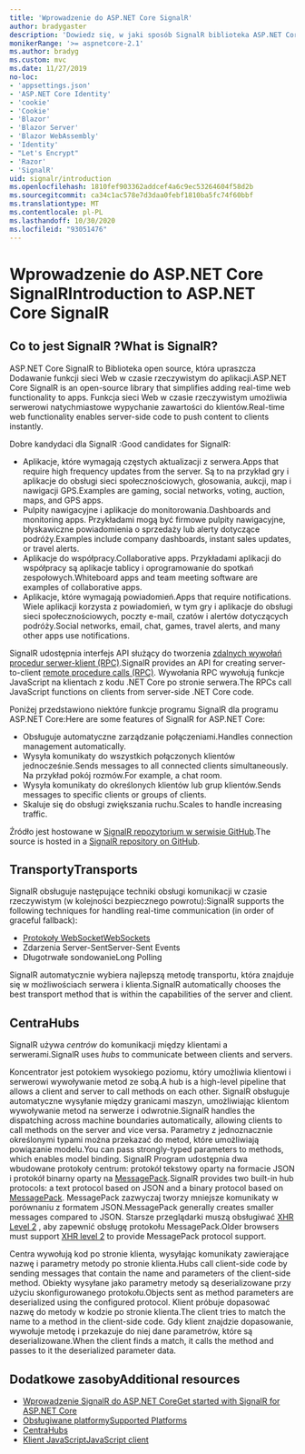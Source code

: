 ```yaml
---
title: 'Wprowadzenie do ASP.NET Core SignalR'
author: bradygaster
description: 'Dowiedz się, w jaki sposób SignalR biblioteka ASP.NET Core upraszcza Dodawanie funkcji w czasie rzeczywistym do aplikacji.'
monikerRange: '>= aspnetcore-2.1'
ms.author: bradyg
ms.custom: mvc
ms.date: 11/27/2019
no-loc:
- 'appsettings.json'
- 'ASP.NET Core Identity'
- 'cookie'
- 'Cookie'
- 'Blazor'
- 'Blazor Server'
- 'Blazor WebAssembly'
- 'Identity'
- "Let's Encrypt"
- 'Razor'
- 'SignalR'
uid: signalr/introduction
ms.openlocfilehash: 1810fef903362addcef4a6c9ec53264604f58d2b
ms.sourcegitcommit: ca34c1ac578e7d3daa0febf1810ba5fc74f60bbf
ms.translationtype: MT
ms.contentlocale: pl-PL
ms.lasthandoff: 10/30/2020
ms.locfileid: "93051476"
---
```

# <a name="introduction-to-aspnet-core-no-locsignalr"></a><span data-ttu-id="b6719-103">Wprowadzenie do ASP.NET Core SignalR</span><span class="sxs-lookup"><span data-stu-id="b6719-103">Introduction to ASP.NET Core SignalR</span></span>

## <a name="what-is-no-locsignalr"></a><span data-ttu-id="b6719-104">Co to jest SignalR ?</span><span class="sxs-lookup"><span data-stu-id="b6719-104">What is SignalR?</span></span>

<span data-ttu-id="b6719-105">ASP.NET Core SignalR to Biblioteka open source, która upraszcza Dodawanie funkcji sieci Web w czasie rzeczywistym do aplikacji.</span><span class="sxs-lookup"><span data-stu-id="b6719-105">ASP.NET Core SignalR is an open-source library that simplifies adding real-time web functionality to apps.</span></span> <span data-ttu-id="b6719-106">Funkcja sieci Web w czasie rzeczywistym umożliwia serwerowi natychmiastowe wypychanie zawartości do klientów.</span><span class="sxs-lookup"><span data-stu-id="b6719-106">Real-time web functionality enables server-side code to push content to clients instantly.</span></span>

<span data-ttu-id="b6719-107">Dobre kandydaci dla SignalR :</span><span class="sxs-lookup"><span data-stu-id="b6719-107">Good candidates for SignalR:</span></span>

* <span data-ttu-id="b6719-108">Aplikacje, które wymagają częstych aktualizacji z serwera.</span><span class="sxs-lookup"><span data-stu-id="b6719-108">Apps that require high frequency updates from the server.</span></span> <span data-ttu-id="b6719-109">Są to na przykład gry i aplikacje do obsługi sieci społecznościowych, głosowania, aukcji, map i nawigacji GPS.</span><span class="sxs-lookup"><span data-stu-id="b6719-109">Examples are gaming, social networks, voting, auction, maps, and GPS apps.</span></span>
* <span data-ttu-id="b6719-110">Pulpity nawigacyjne i aplikacje do monitorowania.</span><span class="sxs-lookup"><span data-stu-id="b6719-110">Dashboards and monitoring apps.</span></span> <span data-ttu-id="b6719-111">Przykładami mogą być firmowe pulpity nawigacyjne, błyskawiczne powiadomienia o sprzedaży lub alerty dotyczące podróży.</span><span class="sxs-lookup"><span data-stu-id="b6719-111">Examples include company dashboards, instant sales updates, or travel alerts.</span></span>
* <span data-ttu-id="b6719-112">Aplikacje do współpracy.</span><span class="sxs-lookup"><span data-stu-id="b6719-112">Collaborative apps.</span></span> <span data-ttu-id="b6719-113">Przykładami aplikacji do współpracy są aplikacje tablicy i oprogramowanie do spotkań zespołowych.</span><span class="sxs-lookup"><span data-stu-id="b6719-113">Whiteboard apps and team meeting software are examples of collaborative apps.</span></span>
* <span data-ttu-id="b6719-114">Aplikacje, które wymagają powiadomień.</span><span class="sxs-lookup"><span data-stu-id="b6719-114">Apps that require notifications.</span></span> <span data-ttu-id="b6719-115">Wiele aplikacji korzysta z powiadomień, w tym gry i aplikacje do obsługi sieci społecznościowych, poczty e-mail, czatów i alertów dotyczących podróży.</span><span class="sxs-lookup"><span data-stu-id="b6719-115">Social networks, email, chat, games, travel alerts, and many other apps use notifications.</span></span>

<span data-ttu-id="b6719-116">SignalR udostępnia interfejs API służący do tworzenia [zdalnych wywołań procedur serwer-klient (RPC)](https://wikipedia.org/wiki/Remote_procedure_call).</span><span class="sxs-lookup"><span data-stu-id="b6719-116">SignalR provides an API for creating server-to-client [remote procedure calls (RPC)](https://wikipedia.org/wiki/Remote_procedure_call).</span></span> <span data-ttu-id="b6719-117">Wywołania RPC wywołują funkcje JavaScript na klientach z kodu .NET Core po stronie serwera.</span><span class="sxs-lookup"><span data-stu-id="b6719-117">The RPCs call JavaScript functions on clients from server-side .NET Core code.</span></span>

<span data-ttu-id="b6719-118">Poniżej przedstawiono niektóre funkcje programu SignalR dla programu ASP.NET Core:</span><span class="sxs-lookup"><span data-stu-id="b6719-118">Here are some features of SignalR for ASP.NET Core:</span></span>

* <span data-ttu-id="b6719-119">Obsługuje automatyczne zarządzanie połączeniami.</span><span class="sxs-lookup"><span data-stu-id="b6719-119">Handles connection management automatically.</span></span>
* <span data-ttu-id="b6719-120">Wysyła komunikaty do wszystkich połączonych klientów jednocześnie.</span><span class="sxs-lookup"><span data-stu-id="b6719-120">Sends messages to all connected clients simultaneously.</span></span> <span data-ttu-id="b6719-121">Na przykład pokój rozmów.</span><span class="sxs-lookup"><span data-stu-id="b6719-121">For example, a chat room.</span></span>
* <span data-ttu-id="b6719-122">Wysyła komunikaty do określonych klientów lub grup klientów.</span><span class="sxs-lookup"><span data-stu-id="b6719-122">Sends messages to specific clients or groups of clients.</span></span>
* <span data-ttu-id="b6719-123">Skaluje się do obsługi zwiększania ruchu.</span><span class="sxs-lookup"><span data-stu-id="b6719-123">Scales to handle increasing traffic.</span></span>

<span data-ttu-id="b6719-124">Źródło jest hostowane w [ SignalR repozytorium w serwisie GitHub](https://github.com/dotnet/AspNetCore/tree/master/src/SignalR).</span><span class="sxs-lookup"><span data-stu-id="b6719-124">The source is hosted in a [SignalR repository on GitHub](https://github.com/dotnet/AspNetCore/tree/master/src/SignalR).</span></span>

## <a name="transports"></a><span data-ttu-id="b6719-125">Transporty</span><span class="sxs-lookup"><span data-stu-id="b6719-125">Transports</span></span>

<span data-ttu-id="b6719-126">SignalR obsługuje następujące techniki obsługi komunikacji w czasie rzeczywistym (w kolejności bezpiecznego powrotu):</span><span class="sxs-lookup"><span data-stu-id="b6719-126">SignalR supports the following techniques for handling real-time communication (in order of graceful fallback):</span></span>

* [<span data-ttu-id="b6719-127">Protokoły WebSocket</span><span class="sxs-lookup"><span data-stu-id="b6719-127">WebSockets</span></span>](https://tools.ietf.org/html/rfc7118)
* <span data-ttu-id="b6719-128">Zdarzenia Server-Sent</span><span class="sxs-lookup"><span data-stu-id="b6719-128">Server-Sent Events</span></span>
* <span data-ttu-id="b6719-129">Długotrwałe sondowanie</span><span class="sxs-lookup"><span data-stu-id="b6719-129">Long Polling</span></span>

<span data-ttu-id="b6719-130">SignalR automatycznie wybiera najlepszą metodę transportu, która znajduje się w możliwościach serwera i klienta.</span><span class="sxs-lookup"><span data-stu-id="b6719-130">SignalR automatically chooses the best transport method that is within the capabilities of the server and client.</span></span>

## <a name="hubs"></a><span data-ttu-id="b6719-131">Centra</span><span class="sxs-lookup"><span data-stu-id="b6719-131">Hubs</span></span>

<span data-ttu-id="b6719-132">SignalR używa *centrów* do komunikacji między klientami a serwerami.</span><span class="sxs-lookup"><span data-stu-id="b6719-132">SignalR uses *hubs* to communicate between clients and servers.</span></span>

<span data-ttu-id="b6719-133">Koncentrator jest potokiem wysokiego poziomu, który umożliwia klientowi i serwerowi wywoływanie metod ze sobą.</span><span class="sxs-lookup"><span data-stu-id="b6719-133">A hub is a high-level pipeline that allows a client and server to call methods on each other.</span></span> <span data-ttu-id="b6719-134">SignalR obsługuje automatyczne wysyłanie między granicami maszyn, umożliwiając klientom wywoływanie metod na serwerze i odwrotnie.</span><span class="sxs-lookup"><span data-stu-id="b6719-134">SignalR handles the dispatching across machine boundaries automatically, allowing clients to call methods on the server and vice versa.</span></span> <span data-ttu-id="b6719-135">Parametry z jednoznacznie określonymi typami można przekazać do metod, które umożliwiają powiązanie modelu.</span><span class="sxs-lookup"><span data-stu-id="b6719-135">You can pass strongly-typed parameters to methods, which enables model binding.</span></span> <span data-ttu-id="b6719-136">SignalR Program udostępnia dwa wbudowane protokoły centrum: protokół tekstowy oparty na formacie JSON i protokół binarny oparty na [MessagePack](https://msgpack.org/).</span><span class="sxs-lookup"><span data-stu-id="b6719-136">SignalR provides two built-in hub protocols: a text protocol based on JSON and a binary protocol based on [MessagePack](https://msgpack.org/).</span></span>  <span data-ttu-id="b6719-137">MessagePack zazwyczaj tworzy mniejsze komunikaty w porównaniu z formatem JSON.</span><span class="sxs-lookup"><span data-stu-id="b6719-137">MessagePack generally creates smaller messages compared to JSON.</span></span> <span data-ttu-id="b6719-138">Starsze przeglądarki muszą obsługiwać [XHR Level 2](https://caniuse.com/#feat=xhr2) , aby zapewnić obsługę protokołu MessagePack.</span><span class="sxs-lookup"><span data-stu-id="b6719-138">Older browsers must support [XHR level 2](https://caniuse.com/#feat=xhr2) to provide MessagePack protocol support.</span></span>

<span data-ttu-id="b6719-139">Centra wywołują kod po stronie klienta, wysyłając komunikaty zawierające nazwę i parametry metody po stronie klienta.</span><span class="sxs-lookup"><span data-stu-id="b6719-139">Hubs call client-side code by sending messages that contain the name and parameters of the client-side method.</span></span> <span data-ttu-id="b6719-140">Obiekty wysyłane jako parametry metody są deserializowane przy użyciu skonfigurowanego protokołu.</span><span class="sxs-lookup"><span data-stu-id="b6719-140">Objects sent as method parameters are deserialized using the configured protocol.</span></span> <span data-ttu-id="b6719-141">Klient próbuje dopasować nazwę do metody w kodzie po stronie klienta.</span><span class="sxs-lookup"><span data-stu-id="b6719-141">The client tries to match the name to a method in the client-side code.</span></span> <span data-ttu-id="b6719-142">Gdy klient znajdzie dopasowanie, wywołuje metodę i przekazuje do niej dane parametrów, które są deserializowane.</span><span class="sxs-lookup"><span data-stu-id="b6719-142">When the client finds a match, it calls the method and passes to it the deserialized parameter data.</span></span>

## <a name="additional-resources"></a><span data-ttu-id="b6719-143">Dodatkowe zasoby</span><span class="sxs-lookup"><span data-stu-id="b6719-143">Additional resources</span></span>

* [<span data-ttu-id="b6719-144">Wprowadzenie SignalR do ASP.NET Core</span><span class="sxs-lookup"><span data-stu-id="b6719-144">Get started with SignalR for ASP.NET Core</span></span>](xref:tutorials/signalr)
* [<span data-ttu-id="b6719-145">Obsługiwane platformy</span><span class="sxs-lookup"><span data-stu-id="b6719-145">Supported Platforms</span></span>](xref:signalr/supported-platforms)
* [<span data-ttu-id="b6719-146">Centra</span><span class="sxs-lookup"><span data-stu-id="b6719-146">Hubs</span></span>](xref:signalr/hubs)
* [<span data-ttu-id="b6719-147">Klient JavaScript</span><span class="sxs-lookup"><span data-stu-id="b6719-147">JavaScript client</span></span>](xref:signalr/javascript-client)
